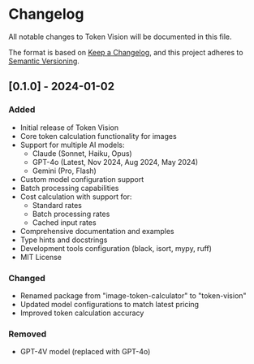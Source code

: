 # Changelog

All notable changes to Token Vision will be documented in this file.

The format is based on [Keep a Changelog](https://keepachangelog.com/en/1.0.0/),
and this project adheres to [Semantic Versioning](https://semver.org/spec/v2.0.0.html).

## [0.1.0] - 2024-01-02

### Added
- Initial release of Token Vision
- Core token calculation functionality for images
- Support for multiple AI models:
  - Claude (Sonnet, Haiku, Opus)
  - GPT-4o (Latest, Nov 2024, Aug 2024, May 2024)
  - Gemini (Pro, Flash)
- Custom model configuration support
- Batch processing capabilities
- Cost calculation with support for:
  - Standard rates
  - Batch processing rates
  - Cached input rates
- Comprehensive documentation and examples
- Type hints and docstrings
- Development tools configuration (black, isort, mypy, ruff)
- MIT License

### Changed
- Renamed package from "image-token-calculator" to "token-vision"
- Updated model configurations to match latest pricing
- Improved token calculation accuracy

### Removed
- GPT-4V model (replaced with GPT-4o) 